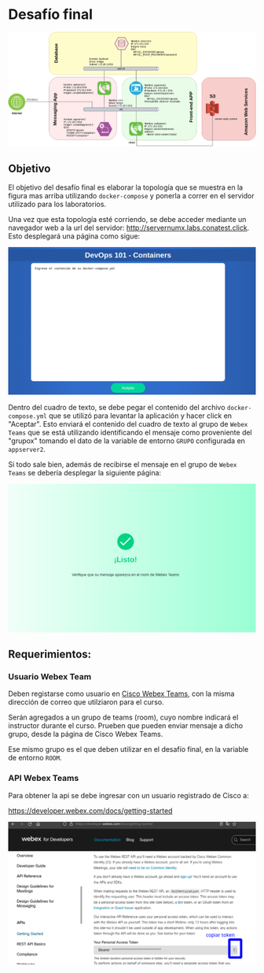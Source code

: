 # Desafío final

![alt desafio_final](desafio_final.png)

## Objetivo

El objetivo del desafío final es elaborar la topología que se muestra en la figura mas arriba utilizando `docker-compose` y ponerla a correr en el servidor utilizado para los laboratorios.

Una vez que esta topología esté corriendo, se debe acceder mediante un navegador web a la url del servidor: http://servernumx.labs.conatest.click. Esto desplegará una página como sigue:

![alt desafio_final](desafio_index.png)

Dentro del cuadro de texto, se debe pegar el contenido del archivo `docker-compose.yml` que se utilizó para levantar la aplicación y hacer click en "Aceptar". Esto enviará el contenido del cuadro de texto al grupo de `Webex Teams` que se está utilizando identificando el mensaje como proveniente del "grupox" tomando el dato de la variable de entorno `GRUPO` configurada en `appserver2`.

Si todo sale bien, además de recibirse el mensaje en el grupo de `Webex Teams` se debería desplegar la siguiente página:

![alt desafio_final](desafio_success.png)

## Requerimientos:

### Usuario Webex Team

Deben registarse como usuario en [Cisco Webex Teams](https://teams.webex.com/signin), con la misma dirección de correo que utilziaron para el curso.

Serán agregados a un grupo de teams (room), cuyo nombre indicará el instructor durante el curso. Prueben que pueden enviar mensaje a dicho grupo, desde la página de Cisco Webex Teams.

Ese mismo grupo es el que deben utilizar en el desafío final, en la variable de entorno `ROOM`.


### API Webex Teams

Para obtener la api se debe ingresar con un usuario registrado de Cisco a:

https://developer.webex.com/docs/getting-started

![Token de API](webexapi.png)
